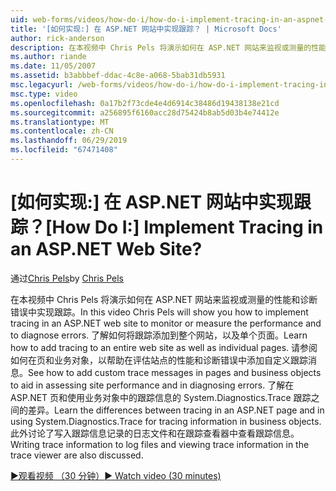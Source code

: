 ```yaml
---
uid: web-forms/videos/how-do-i/how-do-i-implement-tracing-in-an-aspnet-web-site
title: '[如何实现:] 在 ASP.NET 网站中实现跟踪？ | Microsoft Docs'
author: rick-anderson
description: 在本视频中 Chris Pels 将演示如何在 ASP.NET 网站来监视或测量的性能和诊断错误中实现跟踪。
ms.author: riande
ms.date: 11/05/2007
ms.assetid: b3abbbef-ddac-4c8e-a068-5bab31db5931
msc.legacyurl: /web-forms/videos/how-do-i/how-do-i-implement-tracing-in-an-aspnet-web-site
msc.type: video
ms.openlocfilehash: 0a17b2f73cde4e4d6914c38486d19438138e21cd
ms.sourcegitcommit: a256895f6160acc28d75424b8ab5d03b4e74412e
ms.translationtype: MT
ms.contentlocale: zh-CN
ms.lasthandoff: 06/29/2019
ms.locfileid: "67471408"
---
```

# <a name="how-do-i--implement-tracing-in-an-aspnet-web-site"></a><span data-ttu-id="abe9a-104">[如何实现:] 在 ASP.NET 网站中实现跟踪？</span><span class="sxs-lookup"><span data-stu-id="abe9a-104">[How Do I:]  Implement Tracing in an ASP.NET Web Site?</span></span>

<span data-ttu-id="abe9a-105">通过[Chris Pels](https://twitter.com/chrispels)</span><span class="sxs-lookup"><span data-stu-id="abe9a-105">by [Chris Pels](https://twitter.com/chrispels)</span></span>

<span data-ttu-id="abe9a-106">在本视频中 Chris Pels 将演示如何在 ASP.NET 网站来监视或测量的性能和诊断错误中实现跟踪。</span><span class="sxs-lookup"><span data-stu-id="abe9a-106">In this video Chris Pels will show you how to implement tracing in an ASP.NET web site to monitor or measure the performance and to diagnose errors.</span></span> <span data-ttu-id="abe9a-107">了解如何将跟踪添加到整个网站，以及单个页面。</span><span class="sxs-lookup"><span data-stu-id="abe9a-107">Learn how to add tracing to an entire web site as well as individual pages.</span></span> <span data-ttu-id="abe9a-108">请参阅如何在页和业务对象，以帮助在评估站点的性能和诊断错误中添加自定义跟踪消息。</span><span class="sxs-lookup"><span data-stu-id="abe9a-108">See how to add custom trace messages in pages and business objects to aid in assessing site performance and in diagnosing errors.</span></span> <span data-ttu-id="abe9a-109">了解在 ASP.NET 页和使用业务对象中的跟踪信息的 System.Diagnostics.Trace 跟踪之间的差异。</span><span class="sxs-lookup"><span data-stu-id="abe9a-109">Learn the differences between tracing in an ASP.NET page and in using System.Diagnostics.Trace for tracing information in business objects.</span></span> <span data-ttu-id="abe9a-110">此外讨论了写入跟踪信息记录的日志文件和在跟踪查看器中查看跟踪信息。</span><span class="sxs-lookup"><span data-stu-id="abe9a-110">Writing trace information to log files and viewing trace information in the trace viewer are also discussed.</span></span>

[<span data-ttu-id="abe9a-111">&#9654;观看视频 （30 分钟）</span><span class="sxs-lookup"><span data-stu-id="abe9a-111">&#9654; Watch video (30 minutes)</span></span>](https://channel9.msdn.com/Blogs/ASP-NET-Site-Videos/how-do-i-implement-tracing-in-an-aspnet-web-site)

